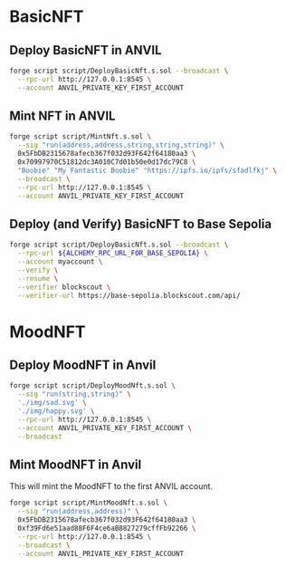 # BasicNFT

## Deploy BasicNFT in ANVIL

```bash
forge script script/DeployBasicNft.s.sol --broadcast \
  --rpc-url http://127.0.0.1:8545 \
  --account ANVIL_PRIVATE_KEY_FIRST_ACCOUNT
```

## Mint NFT in ANVIL

```bash
forge script script/MintNft.s.sol \
  --sig "run(address,address,string,string,string)" \
  0x5FbDB2315678afecb367f032d93F642f64180aa3 \
  0x70997970C51812dc3A010C7d01b50e0d17dc79C8 \
  "Boobie" "My Fantastic Boobie" "https://ipfs.io/ipfs/sfadlfkj" \
  --broadcast \
  --rpc-url http://127.0.0.1:8545 \
  --account ANVIL_PRIVATE_KEY_FIRST_ACCOUNT
```

## Deploy (and Verify) BasicNFT to Base Sepolia

```bash
forge script script/DeployBasicNft.s.sol --broadcast \
  --rpc-url ${ALCHEMY_RPC_URL_FOR_BASE_SEPOLIA} \
  --account myaccount \
  --verify \
  --resume \
  --verifier blockscout \
  --verifier-url https://base-sepolia.blockscout.com/api/
```

# MoodNFT

## Deploy MoodNFT in Anvil

```bash
forge script script/DeployMoodNft.s.sol \
  --sig "run(string,string)" \
  './img/sad.svg' \
  './img/happy.svg' \
  --rpc-url http://127.0.0.1:8545 \
  --account ANVIL_PRIVATE_KEY_FIRST_ACCOUNT \
  --broadcast
```

## Mint MoodNFT in Anvil

This will mint the MoodNFT to the first ANVIL account.

```bash
forge script script/MintMoodNft.s.sol \
  --sig "run(address,address)" \
  0x5FbDB2315678afecb367f032d93F642f64180aa3 \
  0xf39Fd6e51aad88F6F4ce6aB8827279cffFb92266 \
  --rpc-url http://127.0.0.1:8545 \
  --broadcast \
  --account ANVIL_PRIVATE_KEY_FIRST_ACCOUNT
```
